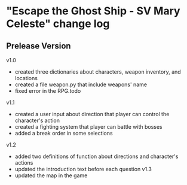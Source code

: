 # "Escape the Ghost Ship - SV Mary Celeste" change log

## Prelease Version
v1.0

- created three dictionaries about characters, weapon inventory, and locations
- created a file weapon.py that include weapons' name
- fixed error in the RPG.todo

v1.1
- created a user input about direction that player can control the character's action
- created a fighting system that player can battle with bosses
- added a break order in some selections

v1.2
- added two definitions of function about directions and character's actions
- updated the introduction text before each question
v1.3
- updated the map in the game
